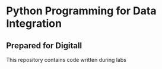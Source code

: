 # Python Programming for Data Integration

## Prepared for Digitall

This repository contains code written during labs


